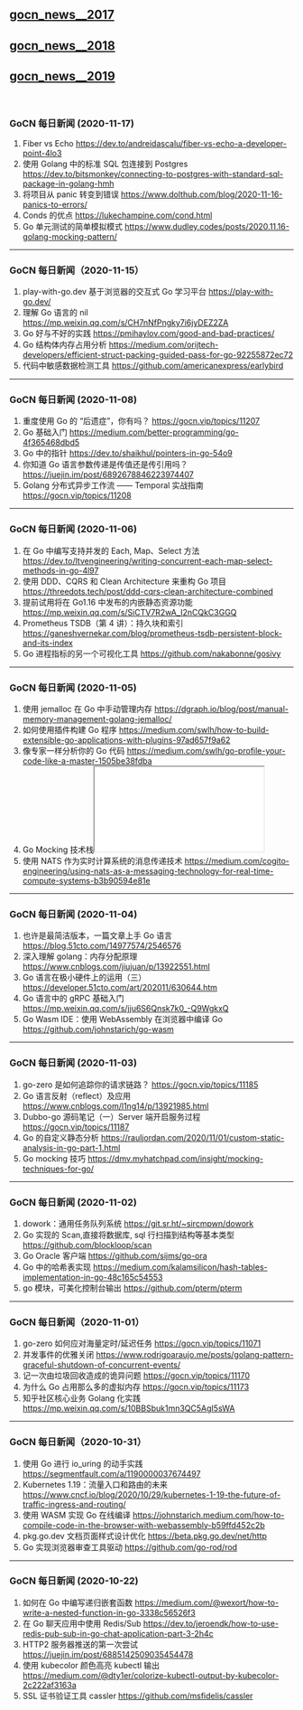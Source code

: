 ## [gocn_news__2017](https://github.com/lubanproj/go_read/blob/master/GoCN_news_2017.md)

## [gocn_news__2018](https://github.com/lubanproj/go_read/blob/master/GoCN_news_2018.md)

## [gocn_news__2019](https://github.com/lubanproj/go_read/blob/master/GoCN_news_2019.md)

<br><h3><p>GoCN 每日新闻 (2020-11-17)</p></h3><ol>
<li>Fiber vs Echo <a href="https://dev.to/andreidascalu/fiber-vs-echo-a-developer-point-4lo3" rel="nofollow" target="_blank">https://dev.to/andreidascalu/fiber-vs-echo-a-developer-point-4lo3</a>
</li>
<li>使用 Golang 中的标准 SQL 包连接到 Postgres <a href="https://dev.to/bitsmonkey/connecting-to-postgres-with-standard-sql-package-in-golang-hmh" rel="nofollow" target="_blank">https://dev.to/bitsmonkey/connecting-to-postgres-with-standard-sql-package-in-golang-hmh</a>
</li>
<li>将项目从 panic 转变到错误 <a href="https://www.dolthub.com/blog/2020-11-16-panics-to-errors/" rel="nofollow" target="_blank">https://www.dolthub.com/blog/2020-11-16-panics-to-errors/</a>
</li>
<li>Conds 的优点 <a href="https://lukechampine.com/cond.html" rel="nofollow" target="_blank">https://lukechampine.com/cond.html</a>
</li>
<li>Go 单元测试的简单模拟模式 <a href="https://www.dudley.codes/posts/2020.11.16-golang-mocking-pattern/" rel="nofollow" target="_blank">https://www.dudley.codes/posts/2020.11.16-golang-mocking-pattern/</a>
</li>
</ol><hr><h3><p>GoCN 每日新闻（2020-11-15）</p></h3><ol>
<li>play-with-go.dev 基于浏览器的交互式 Go 学习平台 <a href="https://play-with-go.dev/" rel="nofollow" target="_blank">https://play-with-go.dev/</a>
</li>
<li>理解 Go 语言的 nil <a href="https://mp.weixin.qq.com/s/CH7nNfPngky7i6jyDEZ2ZA" rel="nofollow" target="_blank">https://mp.weixin.qq.com/s/CH7nNfPngky7i6jyDEZ2ZA</a>
</li>
<li>Go 好与不好的实践 <a href="https://pmihaylov.com/good-and-bad-practices/" rel="nofollow" target="_blank">https://pmihaylov.com/good-and-bad-practices/</a>
</li>
<li>Go 结构体内存占用分析 <a href="https://medium.com/orijtech-developers/efficient-struct-packing-guided-pass-for-go-92255872ec72" rel="nofollow" target="_blank">https://medium.com/orijtech-developers/efficient-struct-packing-guided-pass-for-go-92255872ec72</a>
</li>
<li>代码中敏感数据检测工具 <a href="https://github.com/americanexpress/earlybird" rel="nofollow" target="_blank">https://github.com/americanexpress/earlybird</a>
</li>
</ol><hr><h3><p>GoCN 每日新闻 (2020-11-08)</p></h3><ol>
<li>重度使用 Go 的 “后遗症”，你有吗？ <a href="https://gocn.vip/topics/11207" rel="nofollow" target="_blank">https://gocn.vip/topics/11207</a>
</li>
<li>Go 基础入门 <a href="https://medium.com/better-programming/go-4f365468dbd5" rel="nofollow" target="_blank">https://medium.com/better-programming/go-4f365468dbd5</a>
</li>
<li>Go 中的指针 <a href="https://dev.to/shaikhul/pointers-in-go-54o9" rel="nofollow" target="_blank">https://dev.to/shaikhul/pointers-in-go-54o9</a>
</li>
<li>你知道 Go 语言参数传递是传值还是传引用吗？ <a href="https://juejin.im/post/6892678846223974407" rel="nofollow" target="_blank">https://juejin.im/post/6892678846223974407</a>
</li>
<li>Golang 分布式异步工作流 —— Temporal 实战指南 <a href="https://gocn.vip/topics/11208" rel="nofollow" target="_blank">https://gocn.vip/topics/11208</a>
</li>
</ol><hr><h3><p>GoCN 每日新闻 (2020-11-06)</p></h3><ol>
<li>在 Go 中编写支持并发的 Each, Map、Select 方法 <a href="https://dev.to/ltvengineering/writing-concurrent-each-map-select-methods-in-go-4l97" rel="nofollow" target="_blank">https://dev.to/ltvengineering/writing-concurrent-each-map-select-methods-in-go-4l97</a>
</li>
<li>使用 DDD、CQRS 和 Clean Architecture 来重构 Go 项目 <a href="https://threedots.tech/post/ddd-cqrs-clean-architecture-combined" rel="nofollow" target="_blank">https://threedots.tech/post/ddd-cqrs-clean-architecture-combined</a>
</li>
<li>提前试用将在 Go1.16 中发布的内嵌静态资源功能 <a href="https://mp.weixin.qq.com/s/SiCTV7R2wA_I2nCQkC3GGQ" rel="nofollow" target="_blank">https://mp.weixin.qq.com/s/SiCTV7R2wA_I2nCQkC3GGQ</a>
</li>
<li>Prometheus TSDB（第 4 讲）：持久块和索引 <a href="https://ganeshvernekar.com/blog/prometheus-tsdb-persistent-block-and-its-index" rel="nofollow" target="_blank">https://ganeshvernekar.com/blog/prometheus-tsdb-persistent-block-and-its-index</a>
</li>
<li>Go 进程指标的另一个可视化工具 <a href="https://github.com/nakabonne/gosivy" rel="nofollow" target="_blank">https://github.com/nakabonne/gosivy</a>
</li>
</ol><hr><h3><p>GoCN 每日新闻 (2020-11-05)</p></h3><ol>
<li>使用 jemalloc 在 Go 中手动管理内存 <a href="https://dgraph.io/blog/post/manual-memory-management-golang-jemalloc/" rel="nofollow" target="_blank">https://dgraph.io/blog/post/manual-memory-management-golang-jemalloc/</a>
</li>
<li>如何使用插件构建 Go 程序 <a href="https://medium.com/swlh/how-to-build-extensible-go-applications-with-plugins-97ad657f9a62" rel="nofollow" target="_blank">https://medium.com/swlh/how-to-build-extensible-go-applications-with-plugins-97ad657f9a62</a>
</li>
<li>像专家一样分析你的 Go 代码 <a href="https://medium.com/swlh/go-profile-your-code-like-a-master-1505be38fdba" rel="nofollow" target="_blank">https://medium.com/swlh/go-profile-your-code-like-a-master-1505be38fdba</a>
</li>
<li>Go Mocking 技术栈<span class="embed-responsive embed-responsive-16by9"><iframe class="embed-responsive-item" src="//www.youtube.com/embed/LEnXBueFBzk" allowfullscreen=""></iframe></span>
</li>
<li>使用 NATS 作为实时计算系统的消息传递技术 <a href="https://medium.com/cogito-engineering/using-nats-as-a-messaging-technology-for-real-time-compute-systems-b3b90594e81e" rel="nofollow" target="_blank">https://medium.com/cogito-engineering/using-nats-as-a-messaging-technology-for-real-time-compute-systems-b3b90594e81e</a>
</li>
</ol><hr><h3><p>GoCN 每日新闻 (2020-11-04)</p></h3><ol>
<li>也许是最简洁版本，一篇文章上手 Go 语言 <a href="https://blog.51cto.com/14977574/2546576" rel="nofollow" target="_blank">https://blog.51cto.com/14977574/2546576</a>
</li>
<li>深入理解 golang：内存分配原理 <a href="https://www.cnblogs.com/jiujuan/p/13922551.html" rel="nofollow" target="_blank">https://www.cnblogs.com/jiujuan/p/13922551.html</a>
</li>
<li>Go 语言在极小硬件上的运用（三）<a href="https://developer.51cto.com/art/202011/630644.htm" rel="nofollow" target="_blank">https://developer.51cto.com/art/202011/630644.htm</a>
</li>
<li>Go 语言中的 gRPC 基础入门 <a href="https://mp.weixin.qq.com/s/jju6S6Qnsk7k0_-Q9WgkxQ" rel="nofollow" target="_blank">https://mp.weixin.qq.com/s/jju6S6Qnsk7k0_-Q9WgkxQ</a>
</li>
<li>Go Wasm IDE：使用 WebAssembly 在浏览器中编译 Go <a href="https://github.com/johnstarich/go-wasm" rel="nofollow" target="_blank">https://github.com/johnstarich/go-wasm</a>
</li>
</ol><hr><h3><p>GoCN 每日新闻 (2020-11-03)</p></h3><ol>
<li>go-zero 是如何追踪你的请求链路？ <a href="https://gocn.vip/topics/11185" rel="nofollow" target="_blank">https://gocn.vip/topics/11185</a>
</li>
<li>Go 语言反射（reflect）及应用 <a href="https://www.cnblogs.com/l1ng14/p/13921985.html" rel="nofollow" target="_blank">https://www.cnblogs.com/l1ng14/p/13921985.html</a>
</li>
<li>Dubbo-go 源码笔记（一）Server 端开启服务过程 <a href="https://gocn.vip/topics/11187" rel="nofollow" target="_blank">https://gocn.vip/topics/11187</a>
</li>
<li>Go 的自定义静态分析 <a href="https://rauljordan.com/2020/11/01/custom-static-analysis-in-go-part-1.html" rel="nofollow" target="_blank">https://rauljordan.com/2020/11/01/custom-static-analysis-in-go-part-1.html</a>
</li>
<li>Go mocking 技巧 <a href="https://dmv.myhatchpad.com/insight/mocking-techniques-for-go/" rel="nofollow" target="_blank">https://dmv.myhatchpad.com/insight/mocking-techniques-for-go/</a>
</li>
</ol><hr><h3><p>GoCN 每日新闻 (2020-11-02)</p></h3><ol>
<li>dowork：通用任务队列系统 <a href="https://git.sr.ht/~sircmpwn/dowork" rel="nofollow" target="_blank">https://git.sr.ht/~sircmpwn/dowork</a>
</li>
<li>Go 实现的 Scan,直接将数据库, sql 行扫描到结构等基本类型 <a href="https://github.com/blockloop/scan" rel="nofollow" target="_blank">https://github.com/blockloop/scan</a>
</li>
<li>Go Oracle 客户端 <a href="https://github.com/sijms/go-ora" rel="nofollow" target="_blank">https://github.com/sijms/go-ora</a>
</li>
<li>Go 中的哈希表实现 <a href="https://medium.com/kalamsilicon/hash-tables-implementation-in-go-48c165c54553" rel="nofollow" target="_blank">https://medium.com/kalamsilicon/hash-tables-implementation-in-go-48c165c54553</a>
</li>
<li>go 模块，可美化控制台输出 <a href="https://github.com/pterm/pterm" rel="nofollow" target="_blank">https://github.com/pterm/pterm</a>
</li>
</ol><hr><h3><p>GoCN 每日新闻（2020-11-01）</p></h3><ol>
<li>go-zero 如何应对海量定时/延迟任务 <a href="https://gocn.vip/topics/11071" rel="nofollow" target="_blank">https://gocn.vip/topics/11071</a>
</li>
<li>并发事件的优雅关闭 <a href="https://www.rodrigoaraujo.me/posts/golang-pattern-graceful-shutdown-of-concurrent-events/" rel="nofollow" target="_blank">https://www.rodrigoaraujo.me/posts/golang-pattern-graceful-shutdown-of-concurrent-events/</a>
</li>
<li>记一次由垃圾回收造成的诡异问题 <a href="https://gocn.vip/topics/11170" rel="nofollow" target="_blank">https://gocn.vip/topics/11170</a>
</li>
<li>为什么 Go 占用那么多的虚拟内存 <a href="https://gocn.vip/topics/11173" rel="nofollow" target="_blank">https://gocn.vip/topics/11173</a>
</li>
<li>知乎社区核心业务 Golang 化实践 <a href="https://mp.weixin.qq.com/s/10BBSbuk1mn3QC5AgI5sWA" rel="nofollow" target="_blank">https://mp.weixin.qq.com/s/10BBSbuk1mn3QC5AgI5sWA</a>
</li>
</ol><hr><h3><p>GoCN 每日新闻（2020-10-31）</p></h3><ol>
<li>使用 Go 进行 io_uring 的动手实践 <a href="https://segmentfault.com/a/1190000037674497" rel="nofollow" target="_blank">https://segmentfault.com/a/1190000037674497</a>
</li>
<li>Kubernetes 1.19：流量入口和路由的未来 <a href="https://www.cncf.io/blog/2020/10/29/kubernetes-1-19-the-future-of-traffic-ingress-and-routing/" rel="nofollow" target="_blank">https://www.cncf.io/blog/2020/10/29/kubernetes-1-19-the-future-of-traffic-ingress-and-routing/</a>
</li>
<li>使用 WASM 实现 Go 在线编译 <a href="https://johnstarich.medium.com/how-to-compile-code-in-the-browser-with-webassembly-b59ffd452c2b" rel="nofollow" target="_blank">https://johnstarich.medium.com/how-to-compile-code-in-the-browser-with-webassembly-b59ffd452c2b</a>
</li>
<li>pkg.go.dev 文档页面样式设计优化 <a href="https://beta.pkg.go.dev/net/http" rel="nofollow" target="_blank">https://beta.pkg.go.dev/net/http</a>
</li>
<li>Go 实现浏览器审查工具驱动 <a href="https://github.com/go-rod/rod" rel="nofollow" target="_blank">https://github.com/go-rod/rod</a>
</li>
</ol><hr><h3><p>GoCN 每日新闻 (2020-10-22)</p></h3><ol>
<li>如何在 Go 中编写递归嵌套函数 <a href="https://medium.com/@wexort/how-to-write-a-nested-function-in-go-3338c56526f3" rel="nofollow" target="_blank">https://medium.com/@wexort/how-to-write-a-nested-function-in-go-3338c56526f3</a>
</li>
<li>在 Go 聊天应用中使用 Redis/Sub <a href="https://dev.to/jeroendk/how-to-use-redis-pub-sub-in-go-chat-application-part-3-2h4c" rel="nofollow" target="_blank">https://dev.to/jeroendk/how-to-use-redis-pub-sub-in-go-chat-application-part-3-2h4c</a>
</li>
<li>HTTP2 服务器推送的第一次尝试 <a href="https://juejin.im/post/6885142509035454478" rel="nofollow" target="_blank">https://juejin.im/post/6885142509035454478</a>
</li>
<li>使用 kubecolor 颜色高亮 kubectl 输出 <a href="https://medium.com/@dty1er/colorize-kubectl-output-by-kubecolor-2c222af3163a" rel="nofollow" target="_blank">https://medium.com/@dty1er/colorize-kubectl-output-by-kubecolor-2c222af3163a</a>
</li>
<li>SSL 证书验证工具 cassler  <a href="https://github.com/msfidelis/cassler" rel="nofollow" target="_blank">https://github.com/msfidelis/cassler</a>